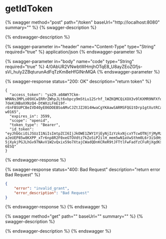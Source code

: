 # getIdToken

{% swagger method="post" path="/token" baseUrl="http://localhost:8080" summary="" %}
{% swagger-description %}

{% endswagger-description %}

{% swagger-parameter in="header" name="Content-Type" type="String" required="true" %}
application/json
{% endswagger-parameter %}

{% swagger-parameter in="body" name="code" type="String" required="true" %}
4/0AbUR2VNwbtWHmjhOTqE8_U8ayZEoZGfjs-sVi_huly2ZBqturunAdFqTzKm8eHfGlNnMQA
{% endswagger-parameter %}

{% swagger-response status="200: OK" description="return token" %}
```
{
  "access_token": "ya29.a0AWY7Ckm-WMANs3MPLo09XCwIRRrZWhpJLt6xbpcy9mStLu12Srhf_lWZKQMCQiXOX3v9lKXMR9NFXfog453n5m4r-7deKiNBaXXNzQ4-DtWXzLFmE19f-rEnFBSUPCBeIVD40yE06DOEBSoAMvCJZtJZJ014HwaCgYKAawSARMSFQG1tDrp1gtXutRCatqDQmBsiQz0-w0165",
  "expires_in": 3599,
  "scope": "openid",
  "token_type": "Bearer",
  "id_token": "eyJhbGciOiJSUzI1NiIsImtpZCI6IjJkOWE1ZWY1YjEyNjIzYzkxNjcxYTcwOTNjYjMyMzMzM2NkMDdkMDkiLCJ0eXAiOiJKV1QifQ.eyJpc3MiOiJodHRwczovL2FjY291bnRzLmdvb2dsZS5jb20iLCJhenAiOiI2MTE2MTY2MDU3MTYtN3ZpN2I4dDM3OG5tdGtucmlzbTd0Z2xrOTRia2YzYTYuYXBwcy5nb29nbGV1c2VyY29udGVudC5jb20iLCJhdWQiOiI2MTE2MTY2MDU3MTYtN3ZpN2I4dDM3OG5tdGtucmlzbTd0Z2xrOTRia2YzYTYuYXBwcy5nb29nbGV1c2VyY29udGVudC5jb20iLCJzdWIiOiIxMTIwMjUxNTgzMTczMjIxMDI0ODgiLCJhdF9oYXNoIjoiVl9kTVVKM0lZRHN3MEhwSl9JNlVfUSIsImlhdCI6MTY4NDkyMjk5OSwiZXhwIjoxNjg0OTI2NTk5fQ.jd6I9U5Vg2XB9T2XcLm44xvXFsUMGxmG_HpuYYlQt_DRqIQDE1F6GrxZFSzsVbMfhS9tcmRNP7sudEiW9t3z4m0somE_LRCEUwojlEn2ohzsTizRXiIPPNFHyfnFnuDkO-aJeUEP85w8KXPP_xTr6np8R2F0xeGTOVdtz7kZoSiP2ilH_mem5wN1aVwSthm0L6r3iSdHyPuxfqslgg-5jXykjPGJLhGv97NAvV1W2vQxix59o7XtajCWadQDnKCReR9tJFTtlFwFadfzCFuRjXgdKsvTdmueF1UWly7kzOrK3QwYlY8kfwfX4bpqUVgGOpndY18K4iT2t0XjO-6ESQ"
}
```
{% endswagger-response %}

{% swagger-response status="400: Bad Request" description="return error Bad Request" %}


```json
{
    "error": "invalid_grant",
    "error_description": "Bad Request"
}
```
{% endswagger-response %}
{% endswagger %}

{% swagger method="get" path="" baseUrl="" summary="" %}
{% swagger-description %}

{% endswagger-description %}
{% endswagger %}
